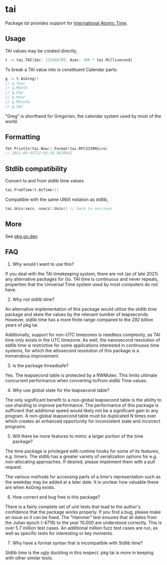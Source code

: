 # tai

Package *tai* provides support for [International Atomic Time](https://en.wikipedia.org/wiki/International_Atomic_Time).

## Usage

TAI values may be created directly,

```go
t := tai.TAI{Sec: 123456789, Asec: 300 * tai.Millisecond}
```

To break a TAI value into is constituent Calendar parts:

```go
g := t.AsGreg()
// g.Year
// g.Month
// g.Day
// g.Hour
// g.Minute
// g.Sec
```

"Greg" is shorthand for Gregorian, the calendar system used by most of the world.

## Formatting

```go
fmt.Println(tai.Now().Format(tai.RFC3339Micro)
// 2021-09-03T22:03:56.991894Z
```

## Stdlib compatibility

Convert to and from stdlib time values
```go
tai.FromTime(t.AsTime())
```

Compatible with the same UNIX notation as stdlib,
```go
tai.Unix(secs, nsecs).Unix() // back to sec/nsec
```

## More

See [pkg.go.dev](https://pkg.go.dev/github.com/brandondube/tai).

## FAQ


1) Why would I want to use this?

If you deal with the TAI timekeeping system, there are not (as of late 2021) any
alternative packages for Go.  TAI time is continuous and never repeats, properties
that the Universal Time system used by most computers do not have.

2) Why not stdlib time?

An alternative implementation of this package would utilize the stdlib time
package and skew the values by the relevant number of leapseconds.  However,
stdlib time has a more finite range compared to the 292 billion years of pkg tai.

Additionally, support for non-UTC timezones is needless complexity, as TAI time
only exists in the UTC timezone.  As well, the nanosecond resolution of stdlib
time is restrictive for some applications interested in continuous time systems,
for which the attosecond resolution of this package is a tremendous improvement.

3) Is the package threadsafe?

Yes.  The leapsecond table is protected by a RWMutex.  This limits ultimate
concurrent performance when converting to/from stdlib Time values.

4) Why use global state for the leapsecond table?

The only significant benefit to a non-global leapsecond table is the ability
to use sharding to improve performance.  The performance of this package is
sufficient that additional speed would likely not be a significant gain to any
program.  A non-global leapsecond table must be duplicated N times over which
creates an enhanced opportunity for inconsistent state and incorrect programs.

5) Will there be more features to mimic a larger portion of the time package?

The time package is privileged with runtime hooks for some of its features, e.g.
timers.  The stdlib has a greater variety of serialization options for e.g. non-allocating approaches.
If desired, please implement them with a pull request.

The various methods for accessing parts of a time's representation such as the
weekday may be added at a later date.  It is unclear how valuable these are
when AsGreg exists.

6) How correct and bug free is this package?

There is a fairly complete set of unit tests that lead to the author's confidence
that the package works properly.  If you find a bug, please make an issue so it
can be fixed.  The "Hammer" test ensures that all dates from the Julian epoch
(-4716) to the year 10,000 are understood correctly.  This is over 5.7 million
test cases.  An additional million fuzz test cases are run, as well as specific
tests for interesting or key moments.

7) Why have a format syntax that is incompatible with Stdlib time?

Stdlib time is the ugly duckling in this respect.  pkg tai is more in keeping with
other similar tools.
